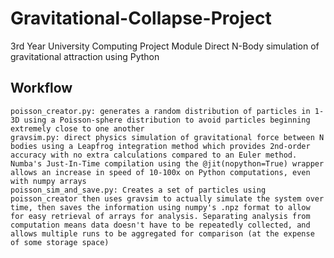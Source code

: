 # Gravitational-Collapse-Project
3rd Year University Computing Project Module
Direct N-Body simulation of gravitational attraction using Python

## Workflow
    poisson_creator.py: generates a random distribution of particles in 1-3D using a Poisson-sphere distribution to avoid particles beginning extremely close to one another
    gravsim.py: direct physics simulation of gravitational force between N bodies using a Leapfrog integration method which provides 2nd-order accuracy with no extra calculations compared to an Euler method. Numba's Just-In-Time compilation using the @jit(nopython=True) wrapper allows an increase in speed of 10-100x on Python computations, even with numpy arrays
    poisson_sim_and_save.py: Creates a set of particles using poisson_creator then uses gravsim to actually simulate the system over time, then saves the information using numpy's .npz format to allow for easy retrieval of arrays for analysis. Separating analysis from computation means data doesn't have to be repeatedly collected, and allows multiple runs to be aggregated for comparison (at the expense of some storage space)
